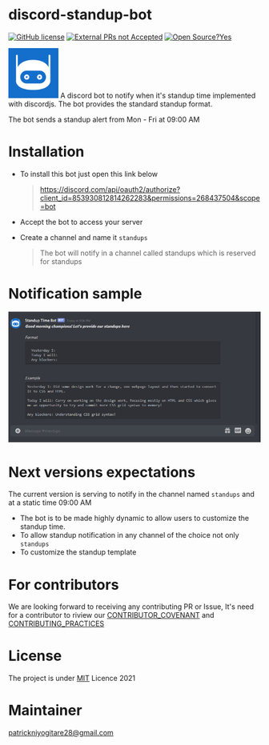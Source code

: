 # discord-standup-bot 

[![GitHub license](https://img.shields.io/github/license/Naereen/StrapDown.js.svg)](https://github.com/PatrickNiyogitare28/discord-standup-bot/blob/main/LICENSE)
[![External PRs not Accepted](https://img.shields.io/badge/PRs-welcome-brightgreen.svg?style=flat-square)](https://github.com/PatrickNiyogitare28/discord-standup-bot/blob/main/CONTRIBUTOR_COVENANT.md)
[![Open Source?Yes](https://badgen.net/badge/Open%20Source%20%3F/Yes%21/green?icon=github)](https://github.com/PatrickNiyogitare28/discord-standup-bot/blob/main/CONTRIBUTING.md)

<img src="https://github.com/PatrickNiyogitare28/discord-standup-bot/blob/main/assets/logos/logo.png" width="100px" > 
A discord bot to notify when it's standup time implemented with discordjs. The bot provides the standard standup format.

The bot sends a standup alert from Mon - Fri at 09:00 AM

# Installation
- To install this bot just open this link below

    > https://discord.com/api/oauth2/authorize?client_id=853930812814262283&permissions=268437504&scope=bot

- Accept the bot to access your server
- Create a channel and name it `standups`
    > The bot will notify in  a channel called standups which is reserved for standups

# Notification sample
<img src="https://github.com/PatrickNiyogitare28/discord-standup-bot/blob/main/assets/images/notification.PNG">

# Next versions expectations
The current version is serving to notify in the channel named `standups` and at a static time 09:00 AM
- The bot is to be made highly dynamic to allow users to customize the standup time.
- To allow standup notification in any channel of the choice not only `standups`
- To customize the standup template


# For contributors
 We are looking forward to receiving any contributing PR or Issue, It's need for a contributor to riview our [CONTRIBUTOR_COVENANT](https://github.com/PatrickNiyogitare28/discord-standup-bot/blob/main/CONTRIBUTOR_COVENANT.md) and  [CONTRIBUTING_PRACTICES](https://github.com/PatrickNiyogitare28/discord-standup-bot/blob/main/CONTRIBUTING.md)

# License
The project is under [MIT](https://github.com/PatrickNiyogitare28/discord-standup-bot/blob/main/LICENSE) Licence 2021

# Maintainer
 patrickniyogitare28@gmail.com

